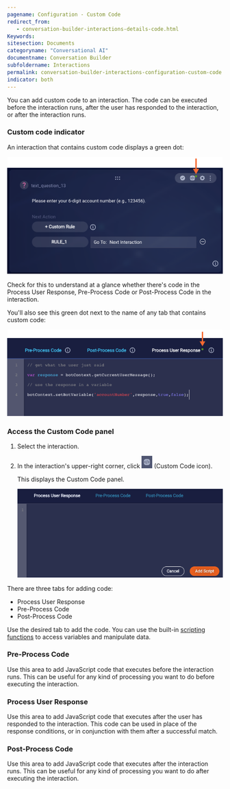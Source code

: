 ```yaml
---
pagename: Configuration - Custom Code
redirect_from:
   - conversation-builder-interactions-details-code.html
Keywords:
sitesection: Documents
categoryname: "Conversational AI"
documentname: Conversation Builder
subfoldername: Interactions
permalink: conversation-builder-interactions-configuration-custom-code.html
indicator: both
---
```


You can add custom code to an interaction. The code can be executed before the interaction runs, after the user has responded to the interaction, or after the interaction runs.

### Custom code indicator
An interaction that contains custom code displays a green dot:

<img style="width:600px" src="img/ConvoBuilder/interactions_codeIndicator.png">

Check for this to understand at a glance whether there's code in the Process User Response, Pre-Process Code or Post-Process Code in the interaction.

You'll also see this green dot next to the name of any tab that contains custom code:

<img style="width:600px" src="img/ConvoBuilder/interactions_codeIndicator2.png">

### Access the Custom Code panel

1. Select the interaction.
2. In the interaction's upper-right corner, click <img class="inlineimage" style="width:25px" src="img/ConvoBuilder/icon_customCode_int.png"> (Custom Code icon).

    This displays the Custom Code panel.

    <img style="width:600px" class="fancyimage" src="img/ConvoBuilder/interactions_customCode2.png">

There are three tabs for adding code:

* Process User Response
* Pre-Process Code
* Post-Process Code

Use the desired tab to add the code. You can use the built-in [scripting functions](conversation-builder-scripting-functions-functions-list.html) to access variables and manipulate data.

### Pre-Process Code

Use this area to add JavaScript code that executes before the interaction runs. This can be useful for any kind of processing you want to do before executing the interaction.

### Process User Response

Use this area to add JavaScript code that executes after the user has responded to the interaction. This code can be used in place of the response conditions, or in conjunction with them after a successful match.

### Post-Process Code

Use this area to add JavaScript code that executes after the interaction runs. This can be useful for any kind of processing you want to do after executing the interaction.